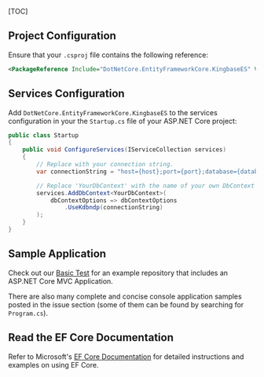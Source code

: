 [TOC]

## Project Configuration

Ensure that your `.csproj` file contains the following reference:

```xml
<PackageReference Include="DotNetCore.EntityFrameworkCore.KingbaseES" Version="6.0.22" />
```

## Services Configuration

Add `DotNetCore.EntityFrameworkCore.KingbaseES` to the services configuration in your the `Startup.cs` file of your ASP.NET Core project:

```csharp
public class Startup
{
    public void ConfigureServices(IServiceCollection services)
    {
        // Replace with your connection string.
        var connectionString = "host={host};port={port};database={database};username={username};password={password};";

        // Replace 'YourDbContext' with the name of your own DbContext derived class.
        services.AddDbContext<YourDbContext>(
            dbContextOptions => dbContextOptions
                .UseKdbndp(connectionString)
        );
    }
}
```

## Sample Application

Check out our [Basic Test](https://github.com/dotnetcore/EntityFrameworkCore.KingbaseES/tree/main/test/KingbaseES.BasicTest) for an example repository that includes an ASP.NET Core MVC Application.

There are also many complete and concise console application samples posted in the issue section (some of them can be found by searching for `Program.cs`).

## Read the EF Core Documentation

Refer to Microsoft's [EF Core Documentation](https://docs.microsoft.com/en-us/ef/core/) for detailed instructions and examples on using EF Core.